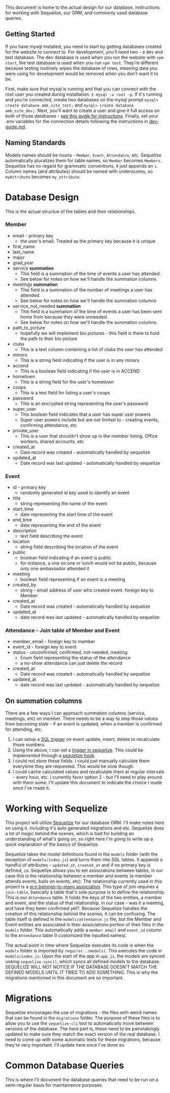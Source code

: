 This document is home to the actual design for our database, instructions for working with Sequelize, our ORM, and commonly used database queries.

## Getting Started
If you have mysql installed, you need to start by getting databases created for the website to connect to. For development, you'll need two - a dev and test database. The dev database is used when you run the website with `npm start`, the test database is used when you run `npm test`. They're different because testing routinely wipes the database of rows, meaning data you were using for development would be removed when you don't want it to be.

First, make sure that mysql is running and that you can connect with the root user you created during installation. `$ mysql -u root -p`. If it's running and you're connected, create two databases on the mysql prompt `mysql> create database amb_site_test;` and `mysql> create database amb_site_dev;`. Next, you'll want to create a user and give it full access on both of those databases - [see this guide for instructions](https://www.lanexa.net/2011/08/create-a-mysql-database-username-password-and-permissions-from-the-command-line/). Finally, set your .env variables for the connection details following the instructions in [dev-guide.md](dev-guide.md).

## Naming Standards
Models names should be nouns - `Member`, `Event`, `Attendance`, etc. Sequelize automatically pluralizes them for table names, so `Member` becomes `Members`. Sequelize has no regard for grammatic conventions, it just appends an `s`. Column names (and attributes) should be named with underscores, so `myAttribute` becomes `my_attribute`.

# Database Design
This is the actual structue of the tables and their relationships. 
### Member
* email - primary key
  * the user's email. Treated as the primary key because it is unique
* first_name
* last_name
* major
* grad_year
* service **summation**
  * This field is a summation of the time of events a user has attended.
  * See below for notes on how we'll handle the summation columns
* meetings **summation**
  * This field is a summation of the number of meetings a user has attended.
  * See below for notes on how we'll handle the summation columns
* service_not_needed **summation**
  * This field is a summation of the time of events a user has been sent home from because they were unneeded.
  * See below for notes on how we'll handle the summation columns
* path_to_picture
  * hopefully we will implement bio pictures - this field is there to hold the path to their bio picture
* clubs
  * This is a text column containing a list of clubs the user has attended
* minors
  * This is a string field indicating if the user is in any minors
* accend
  * This is a boolean field indicating if the user is in ACCEND
* hometown
  * This is a string field for the user's hometown
* coops
  * This is a text field for listing a user's coops
* password
  * This is an encrypted string representing the user's password
* super_user
  * This boolean field indicates that a user has super user powers 
  * Super user powers include but are not limited to - creating events, confirming attendance, etc
* private_user
  * This is a user that shouldn't show up in the member listing. Office workers, shared accounts, etc
* created_at
  * Date record was created - automatically handled by sequelize
* updated_at
  * Date record was last updated - automatically handled by sequelize

### Event
* id - primary key
  * randomly generated id key used to identify an event
* title
  * string representing the name of the event
* start_time
  * date representing the start time of the event
* end_time
  * date representing the end of the event
* description
  * text field describing the event
* location
  * string field describing the location of the event
* public
  * boolean field indicating if an event is public
  * for instance, a one on one or lunch would not be public, because only one ambassador attended it
* meeting
  * boolean field representing if an event is a meeting
* created_by
  * string - email address of user who created event. foreign key to Member
* created_at
  * Date record was created - automatically handled by sequelize
* updated_at
  * date record was last updated - automatically handled by sequelize


### Attendance - Join table of Member and Event
* member_email - foreign key to member
* event_id -  foreign key to event
* status - unconfirmed, confirmed, not-needed, meeting
  * Enum field representing the status of the attendance
  * a no-show attendance can just delete the record
* created_at
  * Date record was created - automatically handled by sequelize
* updated_at
  * date record was last updated - automatically handled by sequelize

## On summation columns
There are a few ways I can approach summation columns (service, meetings, etc) on member. There needs to be a way to stop those values from becoming stale - if an event is updated, when a member is confirmed for attending, etc.
1. I can setup a [SQL trigger](https://dev.mysql.com/doc/refman/8.0/en/triggers.html) on event update, insert, delete to recalculate those numbers. 
2. Using the above, I can set a [trigger in sequelize](https://dev.mysql.com/doc/refman/8.0/en/triggers.html). This could be implemented through a [sequelize hook](http://docs.sequelizejs.com/manual/tutorial/hooks.html).
3. I could not store these fields. I could just manually calculate them everytime they are requested. This would be slow though.
4. I could cache calculated values and recalculate them at regular intervals - every hour, etc. 
I currently favor option 2 - but I'll need to play around with them some. I'll update this document to indicate the choice I made once I've made it.

# Working with Sequelize
This project will utilize [Sequelize](sequelizejs.com) for our database ORM. I'll make notes here on using it, including it's auto generated migrations and etc. Sequelize does a lot of magic behind the scenes, which is bad for building an understanding of what's going on, so right here I'm going to write up a quick explanation of the basics of Sequelize.

Sequelize takes the model definitions found in the `models` folder (with the exception of `models/index.js`) and turns them into SQL tables. It appends a handful of attributes - `updated_at`, `created_at` and if no primary key is defined, `id`. Sequelize allows you to set associations between tables, in our case this is the relationship between a member and events (a member attends events, bails on events, etc). The relationship currently used in this project is a [m:n belongs-to-many association](http://docs.sequelizejs.com/manual/tutorial/associations.html#belongs-to-many-associations). This type of join requires a `join-table`, basically a table that's sole purpose is to define the relationship. This is our `Attendance` table. It holds the keys of the two entities, a member and event, and the status of that relationship, in our case - was it a meeting, and have they been confirmed yet?. Because Sequelize handles the creation of this relationship behind the scenes, it can be confusing. The table itself is defined in the `models/attendance.js` file, but the Member and Event entities are associated in their associations portion of their files in the `models` folder. This automatically adds a `member_email` and `event_id` column to the `Attendance` table (I customized the inputted names).

The actual point in time where Sequelize executes its code is when the `models` folder is imported by  `require(../models)`. This executes the code in `models/index.js`. Upon the start of the app in `app.js`, the models are synced useing `sequelize.sync()`, which syncs all defined models to the database. SEQUELIZE WILL NOT NOTICE IF THE DATABASE DOESN'T MATCH THE DEFINED MODELS UNTIL IT TRIES TO ADD SOMETHING. This is why the migrations mentioned in this document are so important.

# Migrations
Sequelize encourages the use of migrations - the files with weird names that can be found in the `migrations` folder. The purpose of these files is to allow you to use the `sequelize-cli` tool to automatically move between versions of the database. The hard part is, these need to be painstakingly updated to make sure they match the exact version of the real database. I need to come up with some automatic tests for these migrations, because they're very important. I'll update here once I've done so. 

# Common Database Queries
This is where I'll document the database queries that need to be run on a semi-regular basis for maintainence purposes.